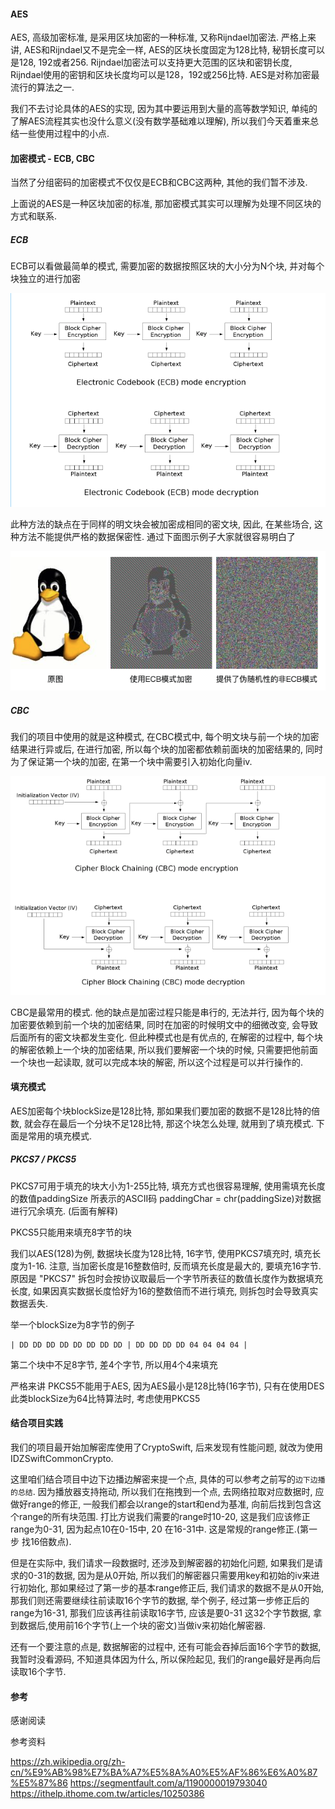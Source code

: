 #### AES

AES, 高级加密标准, 是采用区块加密的一种标准, 又称Rijndael加密法. 严格上来讲, AES和Rijndael又不是完全一样, AES的区块长度固定为128比特, 秘钥长度可以是128, 192或者256. Rijndael加密法可以支持更大范围的区块和密钥长度, Rijndael使用的密钥和区块长度均可以是128，192或256比特. AES是对称加密最流行的算法之一.

我们不去讨论具体的AES的实现, 因为其中要运用到大量的高等数学知识, 单纯的了解AES流程其实也没什么意义(没有数学基础难以理解), 所以我们今天着重来总结一些使用过程中的小点.

#### 加密模式 - ECB, CBC

当然了分组密码的加密模式不仅仅是ECB和CBC这两种, 其他的我们暂不涉及.

上面说的AES是一种区块加密的标准, 那加密模式其实可以理解为处理不同区块的方式和联系.

##### ECB

ECB可以看做最简单的模式, 需要加密的数据按照区块的大小分为N个块, 并对每个块独立的进行加密

![EBC](/Img/ECB.png)

此种方法的缺点在于同样的明文块会被加密成相同的密文块, 因此, 在某些场合, 这种方法不能提供严格的数据保密性. 通过下面图示例子大家就很容易明白了

![ECB2](/Img/EBC2.png)

##### CBC

我们的项目中使用的就是这种模式, 在CBC模式中, 每个明文块与前一个块的加密结果进行异或后, 在进行加密, 所以每个块的加密都依赖前面块的加密结果的, 同时为了保证第一个块的加密, 在第一个块中需要引入初始化向量iv.

![CBC](/Img/CBC.png)

CBC是最常用的模式. 他的缺点是加密过程只能是串行的, 无法并行, 因为每个块的加密要依赖到前一个块的加密结果, 同时在加密的时候明文中的细微改变, 会导致后面所有的密文块都发生变化. 但此种模式也是有优点的, 在解密的过程中, 每个块的解密依赖上一个块的加密结果, 所以我们要解密一个块的时候, 只需要把他前面一个块也一起读取, 就可以完成本块的解密, 所以这个过程是可以并行操作的.

#### 填充模式

AES加密每个块blockSize是128比特, 那如果我们要加密的数据不是128比特的倍数, 就会存在最后一个分块不足128比特, 那这个块怎么处理, 就用到了填充模式. 下面是常用的填充模式.

##### PKCS7 / PKCS5

PKCS7可用于填充的块大小为1-255比特, 填充方式也很容易理解, 使用需填充长度的数值paddingSize 所表示的ASCII码 paddingChar = chr(paddingSize)对数据进行冗余填充. (后面有解释)

PKCS5只能用来填充8字节的块

我们以AES(128)为例, 数据块长度为128比特, 16字节, 使用PKCS7填充时, 填充长度为1-16. 注意, 当加密长度是16整数倍时, 反而填充长度是最大的, 要填充16字节. 原因是 "PKCS7" 拆包时会按协议取最后一个字节所表征的数值长度作为数据填充长度, 如果因真实数据长度恰好为16的整数倍而不进行填充, 则拆包时会导致真实数据丢失. 

举一个blockSize为8字节的例子

```
| DD DD DD DD DD DD DD DD | DD DD DD DD 04 04 04 04 |
```

第二个块中不足8字节, 差4个字节, 所以用4个4来填充

严格来讲 PKCS5不能用于AES, 因为AES最小是128比特(16字节), 只有在使用DES此类blockSize为64比特算法时, 考虑使用PKCS5

#### 结合项目实践

我们的项目最开始加解密库使用了CryptoSwift, 后来发现有性能问题, 就改为使用IDZSwiftCommonCrypto. 

这里咱们结合项目中边下边播边解密来提一个点, 具体的可以参考之前写的`边下边播的总结`. 因为播放器支持拖动, 所以我们在拖拽到一个点, 去网络拉取对应数据时, 应做好range的修正, 一般我们都会以range的start和end为基准, 向前后找到包含这个range的所有块范围. 打比方说我们需要的range时10-20, 这是我们应该修正range为0-31, 因为起点10在0-15中, 20 在16-31中. 这是常规的range修正.(第一步 找16倍数点).

但是在实际中, 我们请求一段数据时, 还涉及到解密器的初始化问题, 如果我们是请求的0-31的数据, 因为是从0开始, 所以我们的解密器只需要用key和初始的iv来进行初始化, 那如果经过了第一步的基本range修正后, 我们请求的数据不是从0开始, 那我们则还需要继续往前读取16个字节的数据, 举个例子, 经过第一步修正后的range为16-31, 那我们应该再往前读取16字节, 应该是要0-31 这32个字节数据, 拿到数据后,使用前16个字节(上一个块的密文)当做iv来初始化解密器. 

还有一个要注意的点是, 数据解密的过程中, 还有可能会吞掉后面16个字节的数据, 我暂时没看源码, 不知道具体因为什么, 所以保险起见, 我们的range最好是再向后读取16个字节.

#### 参考

感谢阅读

参考资料

https://zh.wikipedia.org/zh-cn/%E9%AB%98%E7%BA%A7%E5%8A%A0%E5%AF%86%E6%A0%87%E5%87%86
https://segmentfault.com/a/1190000019793040
https://ithelp.ithome.com.tw/articles/10250386
